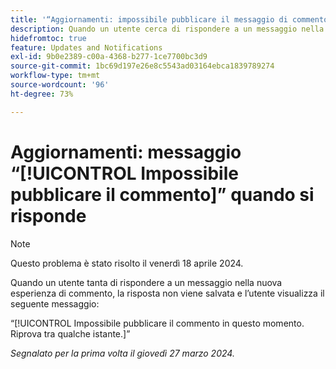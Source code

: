 ```yaml
---
title: '“Aggiornamenti: impossibile pubblicare il messaggio di commento quando si risponde”'
description: Quando un utente cerca di rispondere a un messaggio nella nuova esperienza di commento, la risposta non viene salvata e l’utente visualizza un messaggio.
hidefromtoc: true
feature: Updates and Notifications
exl-id: 9b0e2389-c00a-4368-b277-1ce7700bc3d9
source-git-commit: 1bc69d197e26e8c5543ad03164ebca1839789274
workflow-type: tm+mt
source-wordcount: '96'
ht-degree: 73%

---
```


# Aggiornamenti: messaggio “[!UICONTROL Impossibile pubblicare il commento]” quando si risponde

>[!NOTE]
>
>Questo problema è stato risolto il venerdì 18 aprile 2024.

Quando un utente tanta di rispondere a un messaggio nella nuova esperienza di commento, la risposta non viene salvata e l’utente visualizza il seguente messaggio:

“[!UICONTROL Impossibile pubblicare il commento in questo momento. Riprova tra qualche istante.]”

_Segnalato per la prima volta il giovedì 27 marzo 2024._
